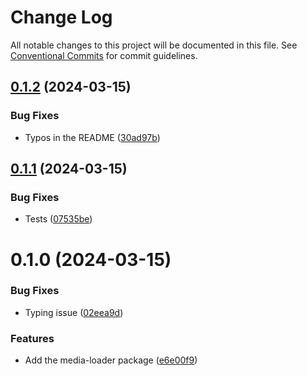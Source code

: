 # Change Log

All notable changes to this project will be documented in this file.
See [Conventional Commits](https://conventionalcommits.org) for commit guidelines.

## [0.1.2](https://github.com/mbarzeev/pedalboard/compare/@pedalboard/media-loader@0.1.1...@pedalboard/media-loader@0.1.2) (2024-03-15)


### Bug Fixes

* Typos in the README ([30ad97b](https://github.com/mbarzeev/pedalboard/commit/30ad97b766fc725488deb85f256e1c0712f322f1))





## [0.1.1](https://github.com/mbarzeev/pedalboard/compare/@pedalboard/media-loader@0.1.0...@pedalboard/media-loader@0.1.1) (2024-03-15)


### Bug Fixes

* Tests ([07535be](https://github.com/mbarzeev/pedalboard/commit/07535be417af6bb688250d0184596d12249d2c5e))





# 0.1.0 (2024-03-15)


### Bug Fixes

* Typing issue ([02eea9d](https://github.com/mbarzeev/pedalboard/commit/02eea9dc89f7968f58ef072a87f128195091f0eb))


### Features

* Add the media-loader package ([e6e00f9](https://github.com/mbarzeev/pedalboard/commit/e6e00f91da52098384e5568a6e40b7da50e48acf))
